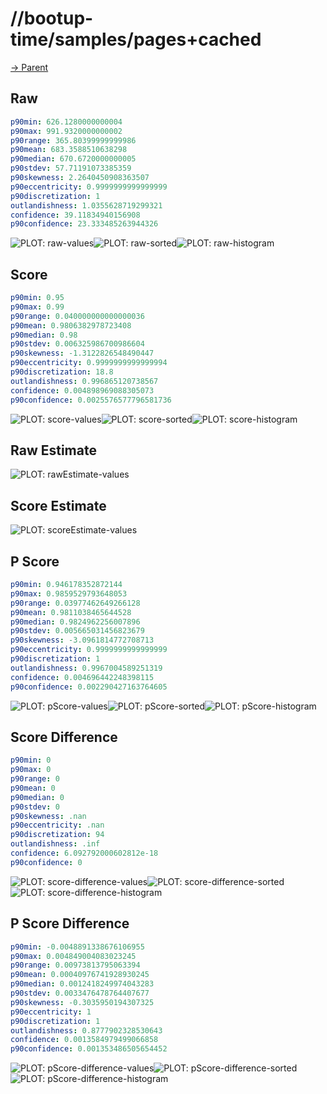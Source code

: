 
# //bootup-time/samples/pages+cached

[→ Parent](../..)


## Raw


```yaml
p90min: 626.1280000000004
p90max: 991.9320000000002
p90range: 365.80399999999986
p90mean: 683.3588510638298
p90median: 670.6720000000005
p90stdev: 57.71191073385359
p90skewness: 2.2640450908363507
p90eccentricity: 0.9999999999999999
p90discretization: 1
outlandishness: 1.0355628719299321
confidence: 39.11834940156908
p90confidence: 23.333485263944326

```

![PLOT: raw-values](./raw/values.svg)![PLOT: raw-sorted](./raw/sorted.svg)![PLOT: raw-histogram](./raw/histogram.svg)
## Score


```yaml
p90min: 0.95
p90max: 0.99
p90range: 0.040000000000000036
p90mean: 0.9806382978723408
p90median: 0.98
p90stdev: 0.006325986700986604
p90skewness: -1.3122826548490447
p90eccentricity: 0.9999999999999994
p90discretization: 18.8
outlandishness: 0.996865120738567
confidence: 0.004898969088305073
p90confidence: 0.0025576577796581736

```

![PLOT: score-values](./score/values.svg)![PLOT: score-sorted](./score/sorted.svg)![PLOT: score-histogram](./score/histogram.svg)
## Raw Estimate

![PLOT: rawEstimate-values](./rawEstimate/values.svg)
## Score Estimate

![PLOT: scoreEstimate-values](./scoreEstimate/values.svg)
## P Score


```yaml
p90min: 0.946178352872144
p90max: 0.9859529793648053
p90range: 0.03977462649266128
p90mean: 0.9811038465644528
p90median: 0.9824962256007896
p90stdev: 0.005665031456823679
p90skewness: -3.0961814772708713
p90eccentricity: 0.9999999999999999
p90discretization: 1
outlandishness: 0.9967004589251319
confidence: 0.004696442248398115
p90confidence: 0.002290427163764605

```

![PLOT: pScore-values](./pScore/values.svg)![PLOT: pScore-sorted](./pScore/sorted.svg)![PLOT: pScore-histogram](./pScore/histogram.svg)
## Score Difference


```yaml
p90min: 0
p90max: 0
p90range: 0
p90mean: 0
p90median: 0
p90stdev: 0
p90skewness: .nan
p90eccentricity: .nan
p90discretization: 94
outlandishness: .inf
confidence: 6.092792000602812e-18
p90confidence: 0

```

![PLOT: score-difference-values](./score-difference/values.svg)![PLOT: score-difference-sorted](./score-difference/sorted.svg)![PLOT: score-difference-histogram](./score-difference/histogram.svg)
## P Score Difference


```yaml
p90min: -0.0048891338676106955
p90max: 0.004849004083023245
p90range: 0.00973813795063394
p90mean: 0.00040976741928930245
p90median: 0.0012418249974043283
p90stdev: 0.0033476478764407677
p90skewness: -0.3035950194307325
p90eccentricity: 1
p90discretization: 1
outlandishness: 0.8777902328530643
confidence: 0.0013584979499066858
p90confidence: 0.001353486505654452

```

![PLOT: pScore-difference-values](./pScore-difference/values.svg)![PLOT: pScore-difference-sorted](./pScore-difference/sorted.svg)![PLOT: pScore-difference-histogram](./pScore-difference/histogram.svg)